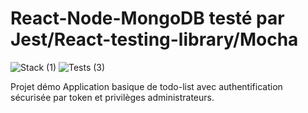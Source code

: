 # React-Node-MongoDB testé par Jest/React-testing-library/Mocha

![Stack (1)](https://github.com/user-attachments/assets/e5293f41-199c-4839-838f-04dcf3ef0a1e)  ![Tests (3)](https://github.com/user-attachments/assets/86d35847-92fd-4933-a32d-cf259642679e)

Projet démo 
Application basique de todo-list avec authentification sécurisée par token et privilèges administrateurs.
